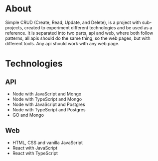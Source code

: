 # About

Simple CRUD (Create, Read, Update, and Delete), is a project with sub-projects, created to experiment different technologies and be used as a reference. It is separated into two parts, api and web, where both follow patterns, all apis should do the same thing, so the web pages, but with different tools. Any api should work with any web page.

# Technologies

## API

- Node with JavaScript and Mongo
- Node with TypeScript and Mongo
- Node with JavaScript and Postgres
- Node with TypeScript and Postgres
- GO and Mongo

## Web

- HTML, CSS and vanilla JavaScript
- React with JavaScript
- React with TypeScript
